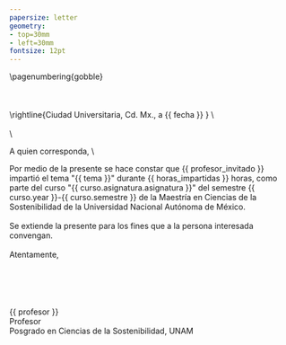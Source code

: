 ```yaml
---
papersize: letter
geometry:
- top=30mm
- left=30mm
fontsize: 12pt
---
```



\pagenumbering{gobble}
\
\
\
\
\rightline{Ciudad Universitaria, Cd. Mx., a {{ fecha }} }
\ 
\
\
\ 

A quien corresponda,
\

Por medio de la presente se hace constar que {{ profesor_invitado }} impartió el tema "{{ tema }}" durante {{ horas_impartidas }} horas, como parte del curso "{{ curso.asignatura.asignatura }}" del semestre {{ curso.year }}-{{ curso.semestre }} de la Maestría en Ciencias de la Sostenibilidad de la Universidad Nacional Autónoma de México.
\
\
Se extiende la presente para los fines que a la persona interesada convengan.
\
\
Atentamente,
\
\
\
\
\
\
{{ profesor }}
\
Profesor
\
Posgrado en Ciencias de la Sostenibilidad, UNAM

